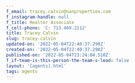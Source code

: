 ```yaml
---
f_email: tracey.calvin@nanproperties.com
f_instagram-handle: null
f_title: Realtor Associate
f_cell-phone: 'C: 713.469.2112'
title: Tracey Calvin
slug: tracey-calvin
updated-on: '2022-05-04T22:40:37.290Z'
created-on: '2022-05-04T22:40:37.290Z'
published-on: '2022-05-04T23:24:04.510Z'
f_if-team-is-this-person-the-team-s-lead: false
layout: '[agents].html'
tags: agents
---
```



